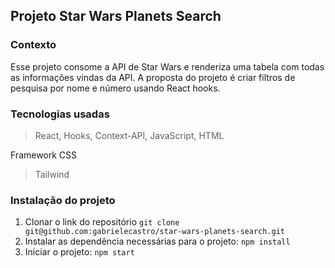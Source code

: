 ## Projeto Star Wars Planets Search

### Contexto

Esse projeto consome a API de Star Wars e renderiza uma tabela com todas as informações vindas da API. A proposta do projeto é criar filtros de pesquisa por nome e número usando React hooks.

### Tecnologias usadas

>React, Hooks, Context-API, JavaScript, HTML

Framework CSS

>Tailwind

### Instalação do projeto

1. Clonar o link do repositório ```git clone git@github.com:gabrielecastro/star-wars-planets-search.git``` 
2. Instalar as dependência necessárias para o projeto: ```npm install```
3. Iniciar o projeto: ```npm start```
